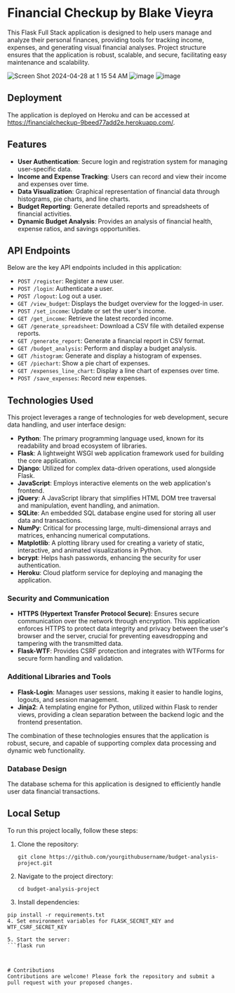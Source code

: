 # Financial Checkup by Blake Vieyra

This Flask Full Stack application is designed to help users manage and analyze their personal finances, providing tools for tracking income, expenses, and generating visual financial analyses.
Project structure ensures that the application is robust, scalable, and secure, facilitating easy maintenance and scalability.

![Screen Shot 2024-04-28 at 1 15 54 AM](https://github.com/blakevieyra/FinancialCheckup/assets/88246090/c29a552c-ca2f-4967-8853-0d53bddff767)
![image](https://github.com/blakevieyra/FinancialCheckup/assets/88246090/c748de2f-2f49-40fd-8ee3-83a31f137d94)
![image](https://github.com/blakevieyra/FinancialCheckup/assets/88246090/f3615c93-befb-4ae0-ad45-981b22f4491a)

## Deployment
The application is deployed on Heroku and can be accessed at https://financialcheckup-9beed77add2e.herokuapp.com/.


## Features

- **User Authentication**: Secure login and registration system for managing user-specific data.
- **Income and Expense Tracking**: Users can record and view their income and expenses over time.
- **Data Visualization**: Graphical representation of financial data through histograms, pie charts, and line charts.
- **Budget Reporting**: Generate detailed reports and spreadsheets of financial activities.
- **Dynamic Budget Analysis**: Provides an analysis of financial health, expense ratios, and savings opportunities.

## API Endpoints

Below are the key API endpoints included in this application:

- `POST /register`: Register a new user.
- `POST /login`: Authenticate a user.
- `POST /logout`: Log out a user.
- `GET /view_budget`: Displays the budget overview for the logged-in user.
- `POST /set_income`: Update or set the user's income.
- `GET /get_income`: Retrieve the latest recorded income.
- `GET /generate_spreadsheet`: Download a CSV file with detailed expense reports.
- `GET /generate_report`: Generate a financial report in CSV format.
- `GET /budget_analysis`: Perform and display a budget analysis.
- `GET /histogram`: Generate and display a histogram of expenses.
- `GET /piechart`: Show a pie chart of expenses.
- `GET /expenses_line_chart`: Display a line chart of expenses over time.
- `POST /save_expenses`: Record new expenses.

## Technologies Used

This project leverages a range of technologies for web development, secure data handling, and user interface design:

- **Python**: The primary programming language used, known for its readability and broad ecosystem of libraries.
- **Flask**: A lightweight WSGI web application framework used for building the core application.
- **Django**: Utilized for complex data-driven operations, used alongside Flask.
- **JavaScript**: Employs interactive elements on the web application's frontend.
- **jQuery**: A JavaScript library that simplifies HTML DOM tree traversal and manipulation, event handling, and animation.
- **SQLite**: An embedded SQL database engine used for storing all user data and transactions.
- **NumPy**: Critical for processing large, multi-dimensional arrays and matrices, enhancing numerical computations.
- **Matplotlib**: A plotting library used for creating a variety of static, interactive, and animated visualizations in Python.
- **bcrypt**: Helps hash passwords, enhancing the security for user authentication.
- **Heroku**: Cloud platform service for deploying and managing the application.

### Security and Communication

- **HTTPS (Hypertext Transfer Protocol Secure)**: Ensures secure communication over the network through encryption. This application enforces HTTPS to protect data integrity and privacy between the user's browser and the server, crucial for preventing eavesdropping and tampering with the transmitted data.
- **Flask-WTF**: Provides CSRF protection and integrates with WTForms for secure form handling and validation.

### Additional Libraries and Tools

- **Flask-Login**: Manages user sessions, making it easier to handle logins, logouts, and session management.
- **Jinja2**: A templating engine for Python, utilized within Flask to render views, providing a clean separation between the backend logic and the frontend presentation.

The combination of these technologies ensures that the application is robust, secure, and capable of supporting complex data processing and dynamic web functionality.

### Database Design

The database schema for this application is designed to efficiently handle user data financial transactions.


## Local Setup

To run this project locally, follow these steps:

1. Clone the repository:
    ```
   git clone https://github.com/yourgithubusername/budget-analysis-project.git
2. Navigate to the project directory:
   ```
   cd budget-analysis-project
3. Install dependencies:
  ```
  pip install -r requirements.txt
4. Set environment variables for FLASK_SECRET_KEY and WTF_CSRF_SECRET_KEY

5. Start the server:
  ```flask run
  


# Contributions
Contributions are welcome! Please fork the repository and submit a pull request with your proposed changes.
   
